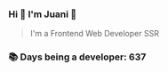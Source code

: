 ### Hi 👋 I&#39;m Juani 🦁

> I&#39;m a Frontend Web Developer SSR

### 📚 Days being a developer: 637
